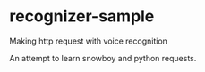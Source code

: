 # recognizer-sample
Making http request with voice recognition

An attempt to learn snowboy and python requests.
